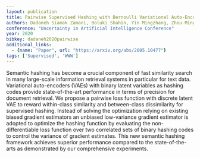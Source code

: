 ```yaml
---
layout: publication
title: Pairwise Supervised Hashing with Bernoulli Variational Auto-Encoder and Self-Control Gradient Estimator
authors: Dadaneh Siamak Zamani, Boluki Shahin, Yin Mingzhang, Zhou Mingyuan, Qian Xiaoning
conference: "Uncertainty in Artificial Intelligence Conference"
year: 2020
bibkey: dadaneh2020pairwise
additional_links:
  - {name: "Paper", url: "https://arxiv.org/abs/2005.10477"}
tags: ['Supervised', 'WWW']
---
```

Semantic hashing has become a crucial component of fast similarity search in many large-scale information retrieval systems in particular for text data. Variational auto-encoders (VAEs) with binary latent variables as hashing codes provide state-of-the-art performance in terms of precision for document retrieval. We propose a pairwise loss function with discrete latent VAE to reward within-class similarity and between-class dissimilarity for supervised hashing. Instead of solving the optimization relying on existing biased gradient estimators an unbiased low-variance gradient estimator is adopted to optimize the hashing function by evaluating the non-differentiable loss function over two correlated sets of binary hashing codes to control the variance of gradient estimates. This new semantic hashing framework achieves superior performance compared to the state-of-the-arts as demonstrated by our comprehensive experiments.
